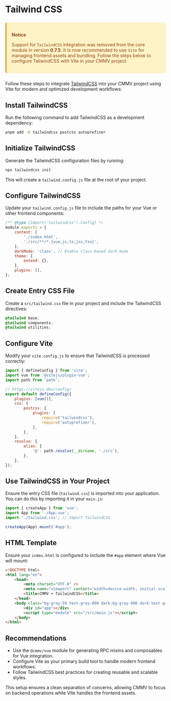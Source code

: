 # Tailwind CSS

<div style="
    background-color: #FEF3C7; 
    border-left: 4px solid #F59E0B; 
    color: #92400E; 
    padding: 1rem; 
    border-radius: 0.375rem; 
    margin: 1.5rem 0;
">
    <p style="font-weight: bold; margin-bottom: 0.5rem;">Notice</p>
    <p>
        Support for <code>TailwindCSS</code> integration was removed from the core module in version <strong>0.7.5</strong>. 
        It is now recommended to use <code>Vite</code> for managing frontend assets and bundling. Follow the steps below 
        to configure TailwindCSS with Vite in your CMMV project.
    </p>
</div>

Follow these steps to integrate [TailwindCSS](https://tailwindcss.com/) into your CMMV project using Vite for modern and optimized development workflows:

## Install TailwindCSS

Run the following command to add TailwindCSS as a development dependency:

```bash
pnpm add -D tailwindcss postcss autoprefixer
```

## Initialize TailwindCSS

Generate the TailwindCSS configuration files by running:

```bash
npx tailwindcss init
```

This will create a `tailwind.config.js` file at the root of your project.

## Configure TailwindCSS

Update your `tailwind.config.js` file to include the paths for your Vue or other frontend components:

```javascript
/** @type {import('tailwindcss').Config} */
module.exports = {
    content: [
        './index.html',
        './src/**/*.{vue,js,ts,jsx,tsx}',
    ],
    darkMode: 'class', // Enable class-based dark mode
    theme: {
        extend: {},
    },
    plugins: [],
};
```

## Create Entry CSS File

Create a `src/tailwind.css` file in your project and include the TailwindCSS directives:

```css
@tailwind base;
@tailwind components;
@tailwind utilities;
```

## Configure Vite

Modify your `vite.config.js` to ensure that TailwindCSS is processed correctly:

```javascript
import { defineConfig } from 'vite';
import vue from '@vitejs/plugin-vue';
import path from 'path';

// https://vitejs.dev/config/
export default defineConfig({
    plugins: [vue()],
    css: {
        postcss: {
            plugins: [
                require('tailwindcss'),
                require('autoprefixer'),
            ],
        },
    },
    resolve: {
        alias: {
            '@': path.resolve(__dirname, './src'),
        },
    },
});
```

## Use TailwindCSS in Your Project

Ensure the entry CSS file (`tailwind.css`) is imported into your application. You can do this by importing it in your `main.js`:

```javascript
import { createApp } from 'vue';
import App from './App.vue';
import './tailwind.css'; // Import TailwindCSS

createApp(App).mount('#app');
```

## HTML Template

Ensure your `index.html` is configured to include the `#app` element where Vue will mount:

```html
<!DOCTYPE html>
<html lang="en">
    <head>
        <meta charset="UTF-8" />
        <meta name="viewport" content="width=device-width, initial-scale=1.0" />
        <title>CMMV + TailwindCSS</title>
    </head>
    <body class="bg-gray-50 text-gray-800 dark:bg-gray-900 dark:text-gray-100">
        <div id="app"></div>
        <script type="module" src="/src/main.js"></script>
    </body>
</html>
```

## Recommendations

- Use the `@cmmv/vue` module for generating RPC mixins and composables for Vue integration.
- Configure Vite as your primary build tool to handle modern frontend workflows.
- Follow TailwindCSS best practices for creating reusable and scalable styles.

This setup ensures a clean separation of concerns, allowing CMMV to focus on backend operations while Vite handles the frontend assets. 